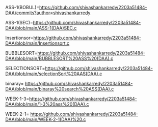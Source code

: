 ASS-1(BOBUL)=https://github.com/shivashankarredy/2203a51484-DAA/commits?author=shivashankarredy

ASS-1(SEC)=https://github.com/shivashankarredy/2203a51484-DAA/blob/main/ASS-1(DAA)SEC.c

Insertionsor=https://github.com/shivashankarredy/2203a51484-DAA/blob/main/Insertionsort.c

BUBBLESORT=https://github.com/shivashankarredy/2203a51484-DAA/blob/main/BUBBLESORT%20ASS%20(DAA).c

SELECTIONSORT=https://github.com/shivashankarredy/2203a51484-DAA/blob/main/selectionSort%20AAS(DAA).c

binaray= https://github.com/shivashankarredy/2203a51484-DAA/blob/main/binaray%20search%20ASS(DAA).c

WEEK-1-3=https://github.com/shivashankarredy/2203a51484-DAA/blob/main/1-3%20ass%20(DAA).c

WEEK-2-1= https://github.com/shivashankarredy/2203a51484-DAA/blob/main/WEEK-2-1(DAA)%20.c

